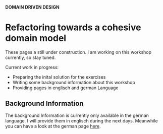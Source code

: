 #### DOMAIN DRIVEN DESIGN
# Refactoring towards a cohesive domain model
These pages a still under construction.
I am working on this workshop currently, so stay tuned.

Current work in progress:
- Preparing the inital solution for the exercises
- Writing some background information about this workshop
- Providing pages in englisch and german Language

## Background Information

The background Information is currently only available in the german language.
I will provide them in englisch during the next days.
Meanwhile you can have a look at the german page [here](https://wiesenwischer.github.io/ddd-refactoring/de-index).
